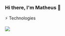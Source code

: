 ### Hi there, I'm Matheus 👋

⚡ Technologies
<div>
  <i class="devicon-laravel-original-wordmark colored"></i>
  <i class="devicon-php-plain colored"></i>
  <i class="devicon-postgresql-plain-wordmark colored"></i>  
 <img src="https://cdn.jsdelivr.net/gh/devicons/devicon@latest/icons/mysql/mysql-original-wordmark.svg" />
</div>
                   

       
          

<!--
**Matheus29lfy/matheus29lfy** is a ✨ _special_ ✨ repository because its `README.md` (this file) appears on your GitHub profile.

Here are some ideas to get you started:

- 🔭 I’m currently working on ...
- 🌱 I’m currently learning ...
- 👯 I’m looking to collaborate on ...
- 🤔 I’m looking for help with ...
- 💬 Ask me about ...
- 📫 How to reach me: ...
- 😄 Pronouns: ...
- ⚡ Fun fact: ...
-->

<!--<div>
<a href="https://github.com/Matheus29lfy">
<img loading="lazy" height="180em" src="https://github-readme-stats.vercel.app/api/top-langs/?username=seu-usuário-aqui&layout=compact&langs_count=7&theme=dracula"/>
<img loading="lazy" height="180em" src="https://github-readme-stats.vercel.app/api?username=seu-usuário-aqui&show_icons=true&theme=dracula&include_all_commits=true&count_private=true"/>
</div>
-->
